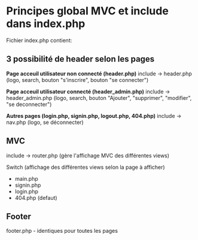 # Principes global MVC et include dans index.php

Fichier index.php contient: 

## 3 possibilité de header selon les pages

**Page acceuil utilisateur non connecté (header.php)**
include -> header.php (logo, search, bouton "s'inscrire", bouton "se connecter")

**Page acceuil utilisateur connecté (header_admin.php)**
include -> header_admin.php (logo, search, bouton "Ajouter", "supprimer", "modifier", "se deconnecter")

**Autres pages (login.php, signin.php, logout.php, 404.php)**
include -> nav.php (logo, se déconnecter)


## MVC

include -> router.php (gère l'affichage MVC des différentes views)

Switch (affichage des différentes views selon la page à afficher)

* main.php
* signin.php
* login.php
* 404.php (defaut)


## Footer

footer.php - identiques pour toutes les pages
